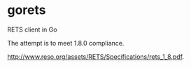 gorets
======

RETS client in Go


The attempt is to meet 1.8.0 compliance.

http://www.reso.org/assets/RETS/Specifications/rets_1_8.pdf.

